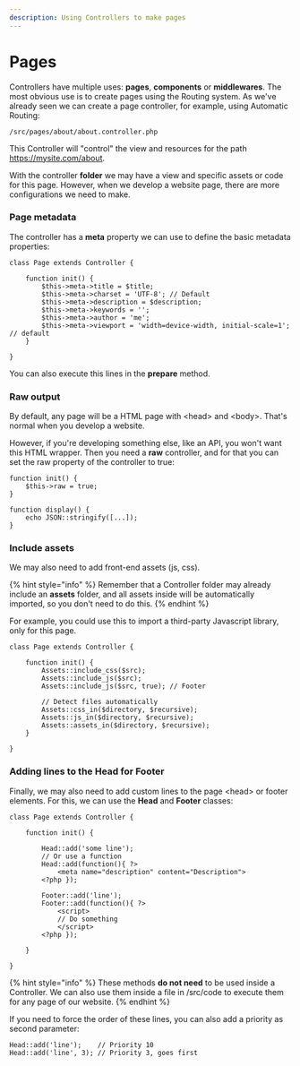 ```yaml
---
description: Using Controllers to make pages
---
```


# Pages

Controllers have multiple uses: **pages**, **components** or **middlewares**. The most obvious use is to create pages using the Routing system. As we've already seen we can create a page controller, for example, using Automatic Routing:

```
/src/pages/about/about.controller.php
```

This Controller will "control" the view and resources for the path https://mysite.com/about.

With the controller **folder** we may have a view and specific assets or code for this page. However, when we develop a website page, there are more configurations we need to make.

### Page metadata

The controller has a **meta** property we can use to define the basic metadata properties:

```
class Page extends Controller {

    function init() {
        $this->meta->title = $title;
        $this->meta->charset = 'UTF-8'; // Default
        $this->meta->description = $description;
        $this->meta->keywords = '';
        $this->meta->author = 'me';
        $this->meta->viewport = 'width=device-width, initial-scale=1'; // default
    }

}
```

You can also execute this lines in the **prepare** method.

### Raw output

By default, any page will be a HTML page with \<head> and \<body>. That's normal when you develop a website.

However, if you're developing something else, like an API, you won't want this HTML wrapper. Then you need a **raw** controller, and for that you can set the raw property of the controller to true:

```
function init() {
    $this->raw = true;
}

function display() {
    echo JSON::stringify([...]);
}
```

### Include assets

We may also need to add front-end assets (js, css).

{% hint style="info" %}
Remember that a Controller folder may already include an **assets** folder, and all assets inside will be automatically imported, so you don't need to do this.
{% endhint %}

For example, you could use this to import a third-party Javascript library, only for this page.

```
class Page extends Controller {

    function init() {
        Assets::include_css($src);
        Assets::include_js($src);
        Assets::include_js($src, true); // Footer
        
        // Detect files automatically
        Assets::css_in($directory, $recursive);
        Assets::js_in($directory, $recursive);
        Assets::assets_in($directory, $recursive);
    }

}
```

### Adding lines to the Head for Footer

Finally, we may also need to add custom lines to the page \<head> or footer elements. For this, we can use the **Head** and **Footer** classes:

```
class Page extends Controller {

    function init() {
        
        Head::add('some line');
        // Or use a function
        Head::add(function(){ ?>
            <meta name="description" content="Description">
        <?php });
        
        Footer::add('line');
        Footer::add(function(){ ?>
            <script>
            // Do something
            </script>
        <?php });
        
    }

}
```

{% hint style="info" %}
These methods **do not need** to be used inside a Controller. We can also use them inside a file in /src/code to execute them for any page of our website.
{% endhint %}

If you need to force the order of these lines, you can also add a priority as second parameter:

```
Head::add('line');    // Priority 10
Head::add('line', 3); // Priority 3, goes first
```

